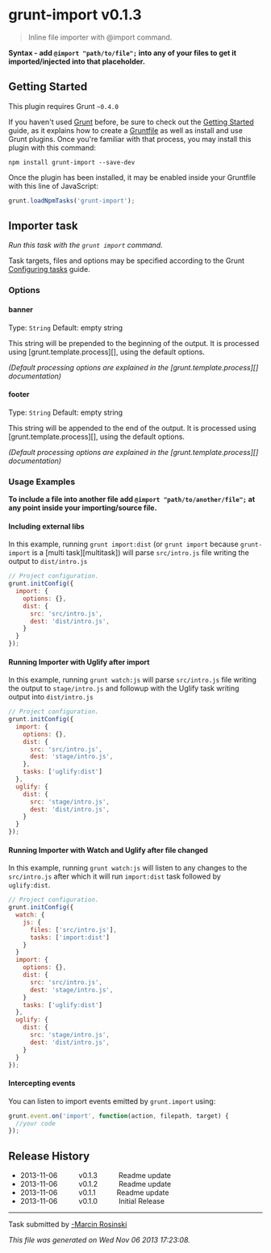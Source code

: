 # grunt-import v0.1.3

> Inline file importer with @import command.

**Syntax - add `@import "path/to/file";` into any of your files to get it imported/injected into that placeholder.**


## Getting Started
This plugin requires Grunt `~0.4.0`

If you haven't used [Grunt](http://gruntjs.com/) before, be sure to check out the [Getting Started](http://gruntjs.com/getting-started) guide, as it explains how to create a [Gruntfile](http://gruntjs.com/sample-gruntfile) as well as install and use Grunt plugins. Once you're familiar with that process, you may install this plugin with this command:

```shell
npm install grunt-import --save-dev
```

Once the plugin has been installed, it may be enabled inside your Gruntfile with this line of JavaScript:

```js
grunt.loadNpmTasks('grunt-import');
```




## Importer task
_Run this task with the `grunt import` command._

Task targets, files and options may be specified according to the Grunt [Configuring tasks](http://gruntjs.com/configuring-tasks) guide.

### Options

#### banner
Type: `String`
Default: empty string

This string will be prepended to the beginning of the output. It is processed using [grunt.template.process][], using the default options.

_(Default processing options are explained in the [grunt.template.process][] documentation)_

#### footer
Type: `String`
Default: empty string

This string will be appended to the end of the output. It is processed using [grunt.template.process][], using the default options.

_(Default processing options are explained in the [grunt.template.process][] documentation)_

### Usage Examples

**To include a file into another file add `@import "path/to/another/file";` at any point inside your importing/source file.**

#### Including external libs

In this example, running `grunt import:dist` (or `grunt import` because `grunt-import` is a [multi task][multitask]) will parse `src/intro.js` file writing the output to `dist/intro.js`

```js
// Project configuration.
grunt.initConfig({
  import: {
    options: {},
    dist: {
      src: 'src/intro.js',
      dest: 'dist/intro.js',
    }
  }
});
```

#### Running Importer with Uglify after import

In this example, running `grunt watch:js` will parse `src/intro.js` file writing the output to `stage/intro.js` and followup with the Uglify task writing output into `dist/intro.js`

```js
// Project configuration.
grunt.initConfig({
  import: {
    options: {},
    dist: {
      src: 'src/intro.js',
      dest: 'stage/intro.js',
    },
    tasks: ['uglify:dist']
  },
  uglify: {
    dist: {
      src: 'stage/intro.js',
      dest: 'dist/intro.js',
    }
  }
});
```

#### Running Importer with Watch and Uglify after file changed

In this example, running `grunt watch:js` will listen to any changes to the `src/intro.js` after which it will run `import:dist` task followed by `uglify:dist`.

```js
// Project configuration.
grunt.initConfig({
  watch: {
    js: {
      files: ['src/intro.js'],
      tasks: ['import:dist']
    }
  }
  import: {
    options: {},
    dist: {
      src: 'src/intro.js',
      dest: 'stage/intro.js',
    }
    tasks: ['uglify:dist']
  },
  uglify: {
    dist: {
      src: 'stage/intro.js',
      dest: 'dist/intro.js',
    }
  }
});
```

#### Intercepting events

You can listen to import events emitted by `grunt.import` using:

```js
grunt.event.on('import', function(action, filepath, target) {
  //your code
});
```


## Release History

 * 2013-11-06   v0.1.3   Readme update
 * 2013-11-06   v0.1.2   Readme update
 * 2013-11-06   v0.1.1   Readme update
 * 2013-11-06   v0.1.0   Initial Release

---

Task submitted by [-Marcin Rosinski](http://twitter.com/marcinrosinski)

*This file was generated on Wed Nov 06 2013 17:23:08.*

